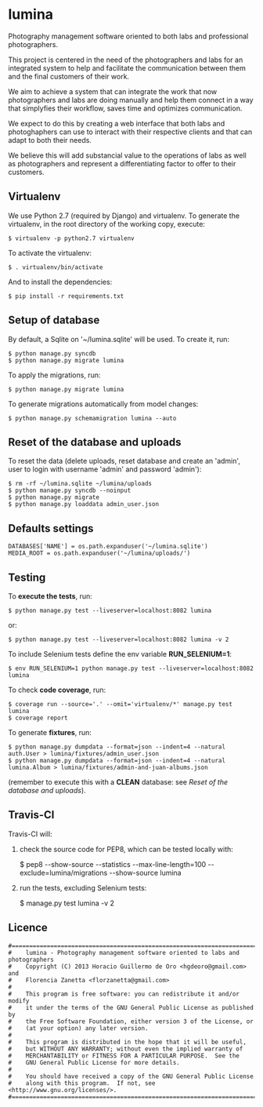 lumina
======

Photography management software oriented to both labs and professional photographers.

This project is centered in the need of the photographers and labs for an integrated system to help
and facilitate the communication between them and the final customers of their work.

We aim to achieve a system that can integrate the work that now photographers and labs are doing manually and
help them connect in a way that simplyfies their workflow, saves time and optimizes communication.

We expect to do this by creating a web interface that both labs and photoghaphers can use to interact with
their respective clients and that can adapt to both their needs.

We believe this will add substancial value to the operations of labs as well as photographers and represent
a differentiating factor to offer to their customers.


Virtualenv
----------

We use Python 2.7 (required by Django) and virtualenv. To generate the virtualenv,
in the root directory of the working copy, execute:

    $ virtualenv -p python2.7 virtualenv

To activate the virtualenv:

    $ . virtualenv/bin/activate

And to install the dependencies:

    $ pip install -r requirements.txt 

Setup of database
-----------------

By default, a Sqlite on '~/lumina.sqlite' will be used. To create it, run:

    $ python manage.py syncdb
    $ python manage.py migrate lumina

To apply the migrations, run:

    $ python manage.py migrate lumina

To generate migrations automatically from model changes:

    $ python manage.py schemamigration lumina --auto


Reset of the database and uploads
---------------------------------

To reset the data (delete uploads, reset database and create an 'admin', user to login
with username 'admin' and password 'admin'):

    $ rm -rf ~/lumina.sqlite ~/lumina/uploads
    $ python manage.py syncdb --noinput
    $ python manage.py migrate
    $ python manage.py loaddata admin_user.json


Defaults settings
-----------------

    DATABASES['NAME'] = os.path.expanduser('~/lumina.sqlite')
    MEDIA_ROOT = os.path.expanduser('~/lumina/uploads/')


Testing
-------

To **execute the tests**, run:

    $ python manage.py test --liveserver=localhost:8082 lumina

or:

    $ python manage.py test --liveserver=localhost:8082 lumina -v 2

To include Selenium tests define the env variable **RUN_SELENIUM=1**:

    $ env RUN_SELENIUM=1 python manage.py test --liveserver=localhost:8082 lumina

To check **code coverage**, run:

    $ coverage run --source='.' --omit='virtualenv/*' manage.py test lumina
    $ coverage report

To generate **fixtures**, run:

    $ python manage.py dumpdata --format=json --indent=4 --natural auth.User > lumina/fixtures/admin_user.json
    $ python manage.py dumpdata --format=json --indent=4 --natural lumina.Album > lumina/fixtures/admin-and-juan-albums.json

(remember to execute this with a **CLEAN** database: see *Reset of the database and uploads*).

Travis-CI
---------

Travis-CI will:

1) check the source code for PEP8, which can be tested locally with:

    $ pep8 --show-source --statistics --max-line-length=100 --exclude=lumina/migrations --show-source lumina

2) run the tests, excluding Selenium tests:

    $ manage.py test lumina -v 2

Licence
-------

    #===============================================================================
    #    lumina - Photography management software oriented to labs and photographers
    #    Copyright (C) 2013 Horacio Guillermo de Oro <hgdeoro@gmail.com> and 
    #    Florencia Zanetta <florzanetta@gmail.com>
    #
    #    This program is free software: you can redistribute it and/or modify
    #    it under the terms of the GNU General Public License as published by
    #    the Free Software Foundation, either version 3 of the License, or
    #    (at your option) any later version.
    #
    #    This program is distributed in the hope that it will be useful,
    #    but WITHOUT ANY WARRANTY; without even the implied warranty of
    #    MERCHANTABILITY or FITNESS FOR A PARTICULAR PURPOSE.  See the
    #    GNU General Public License for more details.
    #
    #    You should have received a copy of the GNU General Public License
    #    along with this program.  If not, see <http://www.gnu.org/licenses/>.
    #===============================================================================
